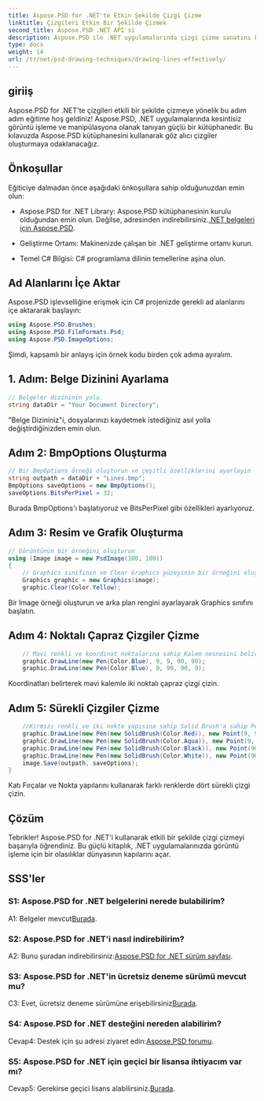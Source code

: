 ```yaml
---
title: Aspose.PSD for .NET'te Etkin Şekilde Çizgi Çizme
linktitle: Çizgileri Etkin Bir Şekilde Çizmek
second_title: Aspose.PSD .NET API'si
description: Aspose.PSD ile .NET uygulamalarında çizgi çizme sanatını keşfedin. Görüntü işleme becerilerinizi zahmetsizce geliştirmek için kapsamlı eğitimimizi izleyin.
type: docs
weight: 14
url: /tr/net/psd-drawing-techniques/drawing-lines-effectively/
---
```

## giriiş

Aspose.PSD for .NET'te çizgileri etkili bir şekilde çizmeye yönelik bu adım adım eğitime hoş geldiniz! Aspose.PSD, .NET uygulamalarında kesintisiz görüntü işleme ve manipülasyona olanak tanıyan güçlü bir kütüphanedir. Bu kılavuzda Aspose.PSD kütüphanesini kullanarak göz alıcı çizgiler oluşturmaya odaklanacağız.

## Önkoşullar

Eğiticiye dalmadan önce aşağıdaki önkoşullara sahip olduğunuzdan emin olun:

-  Aspose.PSD for .NET Library: Aspose.PSD kütüphanesinin kurulu olduğundan emin olun. Değilse, adresinden indirebilirsiniz.[.NET belgeleri için Aspose.PSD](https://reference.aspose.com/psd/net/).

- Geliştirme Ortamı: Makinenizde çalışan bir .NET geliştirme ortamı kurun.

- Temel C# Bilgisi: C# programlama dilinin temellerine aşina olun.

## Ad Alanlarını İçe Aktar

Aspose.PSD işlevselliğine erişmek için C# projenizde gerekli ad alanlarını içe aktararak başlayın:

```csharp
using Aspose.PSD.Brushes;
using Aspose.PSD.FileFormats.Psd;
using Aspose.PSD.ImageOptions;
```

Şimdi, kapsamlı bir anlayış için örnek kodu birden çok adıma ayıralım.

## 1. Adım: Belge Dizinini Ayarlama

```csharp
// Belgeler dizininin yolu.
string dataDir = "Your Document Directory";
```

"Belge Dizininiz"i, dosyalarınızı kaydetmek istediğiniz asıl yolla değiştirdiğinizden emin olun.

## Adım 2: BmpOptions Oluşturma

```csharp
// Bir BmpOptions örneği oluşturun ve çeşitli özelliklerini ayarlayın
string outpath = dataDir + "Lines.bmp";
BmpOptions saveOptions = new BmpOptions();
saveOptions.BitsPerPixel = 32;
```

Burada BmpOptions'ı başlatıyoruz ve BitsPerPixel gibi özellikleri ayarlıyoruz.

## Adım 3: Resim ve Grafik Oluşturma

```csharp
// Görüntünün bir örneğini oluşturun
using (Image image = new PsdImage(100, 100))
{
    // Graphics sınıfının ve Clear Graphics yüzeyinin bir örneğini oluşturun ve başlatın
    Graphics graphic = new Graphics(image);
    graphic.Clear(Color.Yellow);
```

Bir Image örneği oluşturun ve arka plan rengini ayarlayarak Graphics sınıfını başlatın.

## Adım 4: Noktalı Çapraz Çizgiler Çizme

```csharp
    // Mavi renkli ve koordinat noktalarına sahip Kalem nesnesini belirterek iki noktalı çapraz çizgi çizin
    graphic.DrawLine(new Pen(Color.Blue), 9, 9, 90, 90);
    graphic.DrawLine(new Pen(Color.Blue), 9, 90, 90, 9);
```

Koordinatları belirterek mavi kalemle iki noktalı çapraz çizgi çizin.

## Adım 5: Sürekli Çizgiler Çizme

```csharp
    //Kırmızı renkli ve iki nokta yapısına sahip Solid Brush'a sahip Pen nesnesini belirterek dört sürekli çizgi çizin
    graphic.DrawLine(new Pen(new SolidBrush(Color.Red)), new Point(9, 9), new Point(9, 90));
    graphic.DrawLine(new Pen(new SolidBrush(Color.Aqua)), new Point(9, 90), new Point(90, 90));
    graphic.DrawLine(new Pen(new SolidBrush(Color.Black)), new Point(90, 90), new Point(90, 9));
    graphic.DrawLine(new Pen(new SolidBrush(Color.White)), new Point(90, 9), new Point(9, 9));
    image.Save(outpath, saveOptions);
}
```

Katı Fırçalar ve Nokta yapılarını kullanarak farklı renklerde dört sürekli çizgi çizin.

## Çözüm

Tebrikler! Aspose.PSD for .NET'i kullanarak etkili bir şekilde çizgi çizmeyi başarıyla öğrendiniz. Bu güçlü kitaplık, .NET uygulamalarınızda görüntü işleme için bir olasılıklar dünyasının kapılarını açar.

## SSS'ler

### S1: Aspose.PSD for .NET belgelerini nerede bulabilirim?

 A1: Belgeler mevcut[Burada](https://reference.aspose.com/psd/net/).

### S2: Aspose.PSD for .NET'i nasıl indirebilirim?

 A2: Bunu şuradan indirebilirsiniz:[Aspose.PSD for .NET sürüm sayfası](https://releases.aspose.com/psd/net/).

### S3: Aspose.PSD for .NET'in ücretsiz deneme sürümü mevcut mu?

 C3: Evet, ücretsiz deneme sürümüne erişebilirsiniz[Burada](https://releases.aspose.com/).

### S4: Aspose.PSD for .NET desteğini nereden alabilirim?

 Cevap4: Destek için şu adresi ziyaret edin:[Aspose.PSD forumu](https://forum.aspose.com/c/psd/34).

### S5: Aspose.PSD for .NET için geçici bir lisansa ihtiyacım var mı?

 Cevap5: Gerekirse geçici lisans alabilirsiniz.[Burada](https://purchase.aspose.com/temporary-license/).